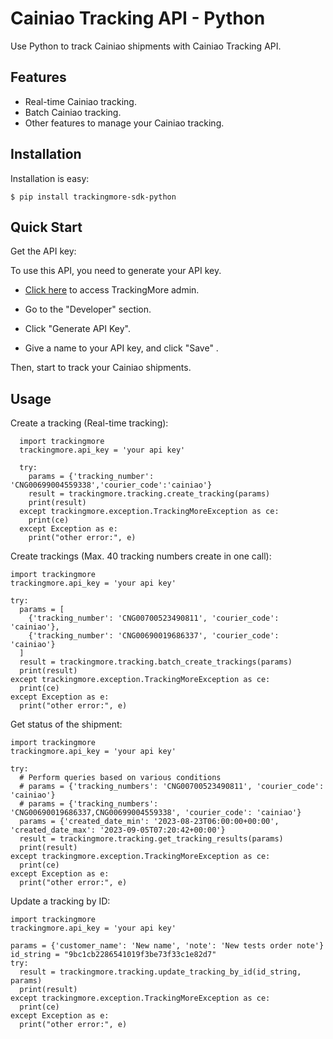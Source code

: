 Cainiao Tracking API - Python
================================
Use Python to track Cainiao shipments with Cainiao Tracking API.

Features
--------
- Real-time Cainiao tracking.
- Batch Cainiao tracking.
- Other features to manage your Cainiao tracking.

Installation
------------

Installation is easy:

    $ pip install trackingmore-sdk-python

Quick Start
----------
Get the API key:

To use this API, you need to generate your API key.

- <a href="https://admin.trackingmore.com/developer/apikey" target="_blank" rel="noreferrer">
  Click here</a> to access TrackingMore admin.

- Go to the "Developer" section.

- Click "Generate API Key".

- Give a name to your API key, and click "Save" .


Then, start to track your Cainiao shipments.

Usage
----------

Create a tracking (Real-time tracking):

      import trackingmore
      trackingmore.api_key = 'your api key'
      
      try:
        params = {'tracking_number': 'CNG00699004559338','courier_code':'cainiao'}
        result = trackingmore.tracking.create_tracking(params)
        print(result)
      except trackingmore.exception.TrackingMoreException as ce:
        print(ce)
      except Exception as e:
        print("other error:", e) 


Create trackings (Max. 40 tracking numbers create in one call):

    import trackingmore
    trackingmore.api_key = 'your api key'
    
    try:
      params = [
        {'tracking_number': 'CNG00700523490811', 'courier_code': 'cainiao'},
        {'tracking_number': 'CNG00690019686337', 'courier_code': 'cainiao'}
      ]
      result = trackingmore.tracking.batch_create_trackings(params)
      print(result)
    except trackingmore.exception.TrackingMoreException as ce:
      print(ce)
    except Exception as e:
      print("other error:", e) 


Get status of the shipment:

    import trackingmore
    trackingmore.api_key = 'your api key'
    
    try:
      # Perform queries based on various conditions
      # params = {'tracking_numbers': 'CNG00700523490811', 'courier_code': 'cainiao'}
      # params = {'tracking_numbers': 'CNG00690019686337,CNG00699004559338', 'courier_code': 'cainiao'}
      params = {'created_date_min': '2023-08-23T06:00:00+00:00', 'created_date_max': '2023-09-05T07:20:42+00:00'}
      result = trackingmore.tracking.get_tracking_results(params)
      print(result)
    except trackingmore.exception.TrackingMoreException as ce:
      print(ce)
    except Exception as e:
      print("other error:", e) 


Update a tracking by ID:

    import trackingmore
    trackingmore.api_key = 'your api key'
    
    params = {'customer_name': 'New name', 'note': 'New tests order note'}
    id_string = "9bc1cb2286541019f3be73f33c1e82d7"
    try:
      result = trackingmore.tracking.update_tracking_by_id(id_string, params)
      print(result)
    except trackingmore.exception.TrackingMoreException as ce:
      print(ce)
    except Exception as e:
      print("other error:", e) 
